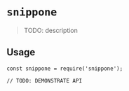 # `snippone`

> TODO: description

## Usage

```
const snippone = require('snippone');

// TODO: DEMONSTRATE API
```
